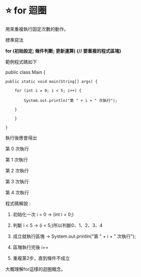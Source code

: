 # ⭐ for 迴圈
用來重複執行固定次數的動作。

標準寫法

**for (初始設定; 條件判斷; 更新運算) {// 要重複的程式區塊}**

範例程式碼如下

public class Main {

    public static void main(String[] args) {
    
        for (int i = 0; i < 5; i++) {
        
            System.out.println("第 " + i + " 次執行");
            
        }
        
        }
        
    }

執行後應會得出

第 0 次執行

第 1 次執行

第 2 次執行

第 3 次執行

第 4 次執行

程式碼解說 : 

1. 初始化一次 i = 0  → (int i = 0;)

2. 判斷 i < 5  → (i < 5;)所以判斷0、1、2、3、4

3. 成立就執行區塊 →  System.out.println("第 " + i + " 次執行");

4. 區塊執行完後 i++

5. 重複第2步，直到條件不成立

大概理解for這樣的迴圈概念。





